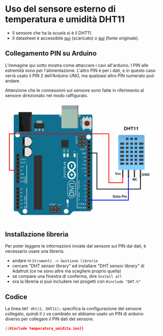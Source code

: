 # Uso del sensore esterno di temperatura e umidità DHT11

- Il sensore che ha la scuola si è il DHT11.
- Il datasheet è accessibile [qui](./DHT11.pdf) (scaricato) o [qui](https://pdf1.alldatasheet.com/datasheet-pdf/download/1132088/ETC2/DHT11.html) (fonte originale).

## Collegamento PIN su Arduino

L'immagine qui sotto mostra come attaccare i cavi all'arduino. I PIN alle estremità sono per l'alimentazione. L'altro PIN è per i dati, e in questo caso verrà usato il PIN 2 dell'Arduino UNO, ma qualsiasi altro PIN numerato può andare.

Attenzione che le connessioni sul sensore sono fatte in riferimento al sensore direzionato nel modo raffigurato.

![collegamento PIN](./DHT11_Interfacing_Diagram.png)

## Installazione libreria

Per poter leggere le informazioni inviate dal sensore sul PIN dai dati, è necessario usare una libreria.
- andare in `Strumenti -> Gestione librerie`
- cercare "DHT sensor library" ed installare "DHT sensor library" di Adafruit (ce ne sono altre ma scegliere proprio quella)
- se compare una finestra di conferma, dire `Install all`
- ora la libreria si può includere nei progetti con `#include "DHT.h"`

## Codice

La linea `DHT dht(2, DHT11);` specifica la configurazione del sensore collegato, quindi il `2` va cambiato se abbiamo usato un PIN di arduino diverso per collegare il PIN dati del sensore.

```C++
{{#include temperatura_umidita.ino}}
```